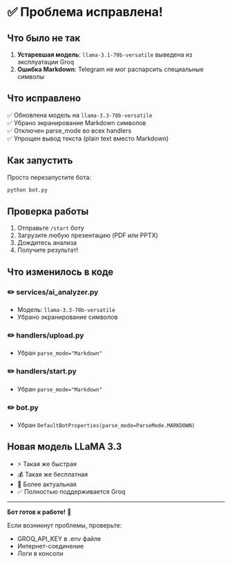 # ✅ Проблема исправлена!

## Что было не так

1. **Устаревшая модель**: `llama-3.1-70b-versatile` выведена из эксплуатации Groq
2. **Ошибка Markdown**: Telegram не мог распарсить специальные символы

## Что исправлено

✅ Обновлена модель на `llama-3.3-70b-versatile`  
✅ Убрано экранирование Markdown символов  
✅ Отключен parse_mode во всех handlers  
✅ Упрощен вывод текста (plain text вместо Markdown)

## Как запустить

Просто перезапустите бота:

```bash
python bot.py
```

## Проверка работы

1. Отправьте `/start` боту
2. Загрузите любую презентацию (PDF или PPTX)
3. Дождитесь анализа
4. Получите результат!

## Что изменилось в коде

### ✏️ services/ai_analyzer.py
- Модель: `llama-3.3-70b-versatile`
- Убрано экранирование символов

### ✏️ handlers/upload.py
- Убран `parse_mode="Markdown"`

### ✏️ handlers/start.py
- Убран `parse_mode="Markdown"`

### ✏️ bot.py
- Убран `DefaultBotProperties(parse_mode=ParseMode.MARKDOWN)`

## Новая модель LLaMA 3.3

- ⚡ Такая же быстрая
- 💰 Такая же бесплатная
- 🧠 Более актуальная
- ✅ Полностью поддерживается Groq

---

**Бот готов к работе!** 🚀

Если возникнут проблемы, проверьте:
- GROQ_API_KEY в .env файле
- Интернет-соединение
- Логи в консоли
